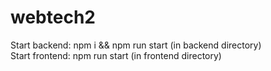 # webtech2

Start backend: npm i && npm run start (in backend directory)<br>
Start frontend: npm run start (in frontend directory)
